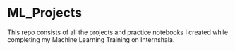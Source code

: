 # ML_Projects
This repo consists of all the projects and practice notebooks I created while completing my Machine Learning Training on Internshala.
